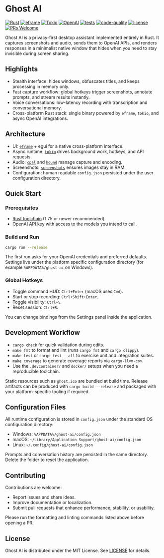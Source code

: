 # Ghost AI

[![Rust](https://img.shields.io/badge/Rust-000000?logo=rust&logoColor=white)](https://www.rust-lang.org/)
[![eframe](https://img.shields.io/badge/eframe-2C3E50)](https://github.com/emilk/egui/tree/master/crates/eframe)
[![Tokio](https://img.shields.io/badge/Tokio-0A7E8C)](https://tokio.rs/)
[![OpenAI](https://img.shields.io/badge/OpenAI-412991?logo=openai&logoColor=white)](https://openai.com/)
[![tests](https://github.com/Mai0313/rust_template/actions/workflows/test.yml/badge.svg)](https://github.com/Mai0313/rust_template/actions/workflows/test.yml)
[![code-quality](https://github.com/Mai0313/rust_template/actions/workflows/code-quality-check.yml/badge.svg)](https://github.com/Mai0313/rust_template/actions/workflows/code-quality-check.yml)
[![license](https://img.shields.io/badge/License-MIT-green.svg?labelColor=gray)](https://github.com/Mai0313/rust_template/tree/master?tab=License-1-ov-file)
[![PRs Welcome](https://img.shields.io/badge/PRs-welcome-brightgreen.svg)](https://github.com/Mai0313/ghost-ai/pulls)

Ghost AI is a privacy-first desktop assistant implemented entirely in Rust. It captures screenshots and audio, sends them to OpenAI APIs, and renders responses in a minimalist native window that hides when you need to stay invisible during screen sharing.

## Highlights

- Stealth interface: hides windows, obfuscates titles, and keeps processing in memory only.
- Fast capture workflow: global hotkeys trigger screenshots, annotate prompts, and stream results instantly.
- Voice conversations: low-latency recording with transcription and conversational memory.
- Cross-platform Rust stack: single binary powered by `eframe`, `tokio`, and async OpenAI integrations.

## Architecture

- UI: [`eframe`](https://github.com/emilk/egui/tree/master/crates/eframe) + egui for a native cross-platform interface.
- Async runtime: [`tokio`](https://tokio.rs/) drives background work, hotkeys, and API requests.
- Audio: [`cpal`](https://github.com/RustAudio/cpal) and [`hound`](https://github.com/ruuda/hound) manage capture and encoding.
- Screenshots: [`screenshots`](https://github.com/robmikh/screenshot-rs) ensures images stay in RAM.
- Configuration: human readable `config.json` persisted under the user configuration directory.

## Quick Start

### Prerequisites

- [Rust toolchain](https://www.rust-lang.org/tools/install) (1.75 or newer recommended).
- OpenAI API key with access to the models you intend to call.

### Build and Run

```bash
cargo run --release
```

The first run asks for your OpenAI credentials and preferred defaults. Settings live under the platform specific configuration directory (for example `%APPDATA%/ghost-ai` on Windows).

### Global Hotkeys

- Toggle command HUD: `Ctrl+Enter` (macOS uses `Cmd`).
- Start or stop recording: `Ctrl+Shift+Enter`.
- Toggle visibility: `Ctrl+\`.
- Reset session: `Ctrl+R`.

You can change bindings from the Settings panel inside the application.

## Development Workflow

- `cargo check` for quick validation during edits.
- `make fmt` to format and lint (runs `cargo fmt` and `cargo clippy`).
- `make test` or `cargo test --all` to exercise unit and integration suites.
- `make coverage` to generate coverage reports via `cargo-llvm-cov`.
- Use the `.devcontainer/` and `docker/` setups when you need a reproducible toolchain.

Static resources such as `ghost.ico` are bundled at build time. Release artifacts can be produced with `cargo build --release` and packaged with your platform-specific tooling if required.

## Configuration Files

All runtime configuration is stored in `config.json` under the standard OS configuration directory:

- Windows: `%APPDATA%/ghost-ai/config.json`
- macOS: `~/Library/Application Support/ghost-ai/config.json`
- Linux: `~/.config/ghost-ai/config.json`

Prompts and conversation history are persisted in the same directory. Delete the folder to reset the application.

## Contributing

Contributions are welcome:

- Report issues and share ideas.
- Improve documentation or localization.
- Submit pull requests that enhance performance, stability, or usability.

Please run the formatting and linting commands listed above before opening a PR.

## License

Ghost AI is distributed under the MIT License. See [LICENSE](LICENSE) for details.
